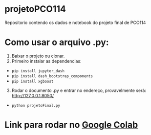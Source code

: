 # projetoPCO114
Repositorio contendo os dados e notebook do projeto final de PCO114

# Como usar o arquivo .py:
1. Baixar o projeto ou clonar.
2. Primeiro instalar as dependencias:
  * ```pip install jupyter_dash```
  * ```pip install dash_bootstrap_components```
  * ```pip install xgboost```
3. Rodar o documento .py e entrar no endereço, provavelmente será: http://127.0.0.1:8050/
  * ```python projetoFinal.py```

# Link para rodar no [Google Colab](https://colab.research.google.com/drive/1mDIjCWsZv7WwGenjUWf0Rf18dsXkMxYC?usp=sharing)
   
